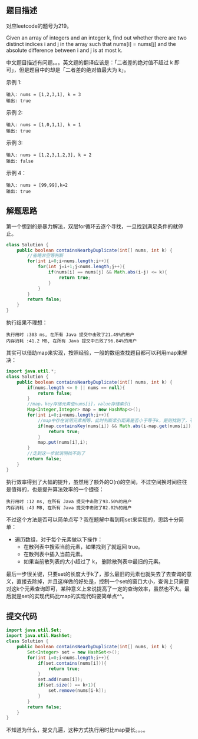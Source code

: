 ## 题目描述
对应leetcode的题号为219。

Given an array of integers and an integer k, find out whether there are two distinct indices i and j in the array such that nums[i] = nums[j] and the absolute difference between i and j is at most k.

中文题目描述有问题。。。英文题的翻译应该是：「二者差的绝对值不超过 k 即可」，但是题目中的却是「二者差的绝对值最大为 k」。

示例 1:


```
输入: nums = [1,2,3,1], k = 3
输出: true
```

示例 2:


```
输入: nums = [1,0,1,1], k = 1
输出: true
```

示例 3:


```
输入: nums = [1,2,3,1,2,3], k = 2
输出: false
```

示例 4：

```
输入: nums = [99,99],k=2
输出: true
```

## 解题思路

第一个想到的是暴力解法，双层for循环去逐个寻找，一旦找到满足条件的就停止。

```java
class Solution {
    public boolean containsNearbyDuplicate(int[] nums, int k) {
        //省略非空等判断
        for(int i=0;i<nums.length;i++){
            for(int j=i+1;j<nums.length;j++){
                if(nums[i] == nums[j] && Math.abs(i-j) <= k){
                    return true;
                }
            }
        }        
        return false;
    }
}
```

执行结果不理想：

```
执行用时 :303 ms, 在所有 Java 提交中击败了21.49%的用户
内存消耗 :41.2 MB, 在所有 Java 提交中击败了96.84%的用户
```

其实可以借助map来实现，按照经验，一般的数组查找题目都可以利用map来解决：

```java
import java.util.*;
class Solution {
    public boolean containsNearbyDuplicate(int[] nums, int k) {
        if(nums.length <= 0 || nums == null){
            return false;
        }
        //map，key存储元素值nums[i]，value存储索引i
        Map<Integer,Integer> map = new HashMap<>();
        for(int i=0;i<nums.length;i++){
            //map中存在说明元素相等，此时判断索引距离是否小于等于k，是则找到了，不是继续努力
            if(map.containsKey(nums[i]) && Math.abs(i-map.get(nums[i]))<=k){
                return true;
            }
            map.put(nums[i],i);
        }
        //走到这一步就说明找不到了
        return false;
    }
}
```

执行效率得到了大幅的提升，虽然用了额外的O(n)的空间，不过空间换时间往往是值得的，也是提升算法效率的一个捷径：

```
执行用时 :12 ms, 在所有 Java 提交中击败了93.50%的用户
内存消耗 :43 MB, 在所有 Java 提交中击败了82.02%的用户
```

不过这个方法是否可以简单点写？我在题解中看到用set来实现的，思路十分简单：

- 遍历数组，对于每个元素做以下操作：
    - 在散列表中搜索当前元素，如果找到了就返回 true。
    - 在散列表中插入当前元素。
    - 如果当前散列表的大小超过了 k， 删除散列表中最旧的元素。

最后一步很关键，只要set的长度大于k了，那么最旧的元素也就失去了去查询的意义，直接去除掉，并且这样做的好处是，控制一个set的窗口大小，查询上只需要对这k个元素查询即可，某种意义上来说提高了一定的查询效率，虽然也不大。最后就是set的实现代码比map的实现代码要简单点^^。

## 提交代码

```java
import java.util.Set;
import java.util.HashSet;
class Solution {
    public boolean containsNearbyDuplicate(int[] nums, int k) {
        Set<Integer> set = new HashSet<>();
        for(int i=0;i<nums.length;i++){
            if(set.contains(nums[i])){
                return true;
            }
            set.add(nums[i]);
            if(set.size() == k+1){
                set.remove(nums[i-k]);
            }
        }
        return false;
    }
}
```



不知道为什么，提交几遍，这种方式执行用时比map要长。。。。